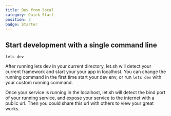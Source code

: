```yaml
---
title: Dev from local
category: Quick Start
position: 3
badge: Starter
---
```


## Start development with a single command line

```shell
lets dev
```

After running lets dev in your current directory, let.sh will detect your current framework and start your your app in localhost. You can change the running command in the first time start your dev env, or run `lets dev` with your custom running command.

Once your service is running in the localhost, let.sh will detect the bind port of your running service, and expose your service to the internet with a public url. Then you could share this url with others to view your great works.
